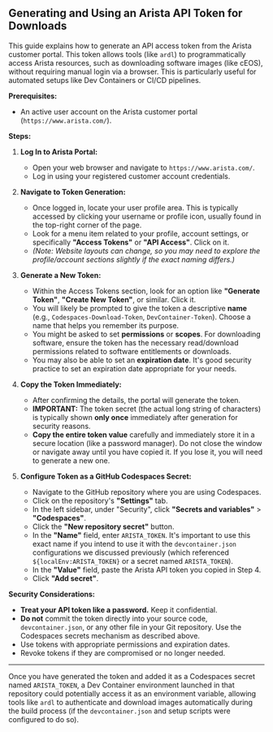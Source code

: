 ## Generating and Using an Arista API Token for Downloads

This guide explains how to generate an API access token from the Arista customer portal. This token allows tools (like `ardl`) to programmatically access Arista resources, such as downloading software images (like cEOS), without requiring manual login via a browser. This is particularly useful for automated setups like Dev Containers or CI/CD pipelines.

**Prerequisites:**

* An active user account on the Arista customer portal (`https://www.arista.com/`).

**Steps:**

1.  **Log In to Arista Portal:**
    * Open your web browser and navigate to `https://www.arista.com/`.
    * Log in using your registered customer account credentials.

2.  **Navigate to Token Generation:**
    * Once logged in, locate your user profile area. This is typically accessed by clicking your username or profile icon, usually found in the top-right corner of the page.
    * Look for a menu item related to your profile, account settings, or specifically **"Access Tokens"** or **"API Access"**. Click on it.
    * *(Note: Website layouts can change, so you may need to explore the profile/account sections slightly if the exact naming differs.)*

3.  **Generate a New Token:**
    * Within the Access Tokens section, look for an option like **"Generate Token"**, **"Create New Token"**, or similar. Click it.
    * You will likely be prompted to give the token a descriptive **name** (e.g., `Codespaces-Download-Token`, `DevContainer-Token`). Choose a name that helps you remember its purpose.
    * You might be asked to set **permissions** or **scopes**. For downloading software, ensure the token has the necessary read/download permissions related to software entitlements or downloads.
    * You may also be able to set an **expiration date**. It's good security practice to set an expiration date appropriate for your needs.

4.  **Copy the Token Immediately:**
    * After confirming the details, the portal will generate the token.
    * **IMPORTANT:** The token secret (the actual long string of characters) is typically shown **only once** immediately after generation for security reasons.
    * **Copy the entire token value** carefully and immediately store it in a secure location (like a password manager). Do not close the window or navigate away until you have copied it. If you lose it, you will need to generate a new one.

5.  **Configure Token as a GitHub Codespaces Secret:**
    * Navigate to the GitHub repository where you are using Codespaces.
    * Click on the repository's **"Settings"** tab.
    * In the left sidebar, under "Security", click **"Secrets and variables"** > **"Codespaces"**.
    * Click the **"New repository secret"** button.
    * In the **"Name"** field, enter `ARISTA_TOKEN`. It's important to use this exact name if you intend to use it with the `devcontainer.json` configurations we discussed previously (which referenced `${localEnv:ARISTA_TOKEN}` or a secret named `ARISTA_TOKEN`).
    * In the **"Value"** field, paste the Arista API token you copied in Step 4.
    * Click **"Add secret"**.

**Security Considerations:**

* **Treat your API token like a password.** Keep it confidential.
* **Do not** commit the token directly into your source code, `devcontainer.json`, or any other file in your Git repository. Use the Codespaces secrets mechanism as described above.
* Use tokens with appropriate permissions and expiration dates.
* Revoke tokens if they are compromised or no longer needed.

---

Once you have generated the token and added it as a Codespaces secret named `ARISTA_TOKEN`, a Dev Container environment launched in that repository could potentially access it as an environment variable, allowing tools like `ardl` to authenticate and download images automatically during the build process (if the `devcontainer.json` and setup scripts were configured to do so).
